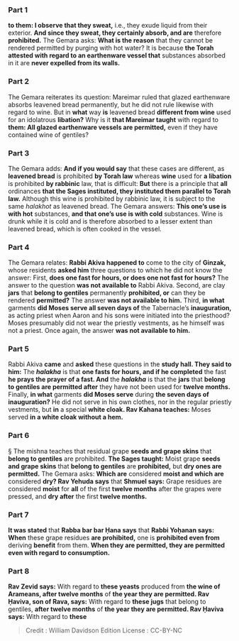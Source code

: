 
### Part 1
<b>to them: I observe that they sweat,</b> i.e., they exude liquid from their exterior. <b>And since they sweat, they certainly absorb, and are</b> therefore <b>prohibited.</b> The Gemara asks: <b>What is the reason</b> that they cannot be rendered permitted by purging with hot water? It is because <b>the Torah attested with regard to an earthenware vessel that</b> substances absorbed in it are <b>never expelled from its walls.</b>

### Part 2
The Gemara reiterates its question: Mareimar ruled that glazed earthenware absorbs leavened bread permanently, but he did not rule likewise with regard to wine. But in <b>what</b> way <b>is</b> leavened bread <b>different from wine</b> used for an idolatrous <b>libation?</b> Why is it <b>that Mareimar taught</b> with regard to <b>them: All glazed earthenware vessels are permitted,</b> even if they have contained wine of gentiles?

### Part 3
The Gemara adds: <b>And if you would say</b> that these cases are different, as <b>leavened bread</b> is prohibited <b>by Torah law</b> whereas <b>wine</b> used for <b>a libation</b> is prohibited <b>by rabbinic</b> law, that is difficult: <b>But</b> there is a principle that <b>all</b> ordinances <b>that the Sages instituted, they instituted them parallel to Torah law.</b> Although this wine is prohibited by rabbinic law, it is subject to the same <i>halakhot</i> as leavened bread. The Gemara answers: <b>This one’s use is with hot</b> substances, <b>and that one’s use is with cold</b> substances. Wine is drunk while it is cold and is therefore absorbed to a lesser extent than leavened bread, which is often cooked in the vessel.

### Part 4
The Gemara relates: <b>Rabbi Akiva happened to</b> come to the city of <b>Ginzak,</b> whose residents <b>asked him</b> three questions to which he did not know the answer: First, <b>does one fast for hours, or does one not fast for hours?</b> The answer to the question <b>was not available to</b> Rabbi Akiva. Second, are clay <b>jars</b> that <b>belong to gentiles</b> permanently <b>prohibited, or</b> can they be rendered <b>permitted?</b> The answer <b>was not available to him.</b> Third, <b>in what</b> garments <b>did Moses serve all seven days of</b> the Tabernacle’s <b>inauguration,</b> as acting priest when Aaron and his sons were initiated into the priesthood? Moses presumably did not wear the priestly vestments, as he himself was not a priest. Once again, the answer <b>was not available to him.</b>

### Part 5
Rabbi Akiva <b>came</b> and <b>asked</b> these questions in the <b>study hall. They said to him:</b> The <b><i>halakha</i></b> is that <b>one fasts for hours, and if he completed</b> the fast <b>he prays the prayer of a fast. And</b> the <b><i>halakha</i></b> is that the <b>jars</b> that <b>belong to gentiles are permitted after</b> they have not been used for <b>twelve months.</b> Finally, <b>in what</b> garments <b>did Moses serve</b> during <b>the seven days of inauguration?</b> He did not serve in his own clothes, nor in the regular priestly vestments, but <b>in</b> a special <b>white cloak. Rav Kahana teaches:</b> Moses served <b>in a white cloak without a hem.</b>

### Part 6
§ The mishna teaches that residual grape <b>seeds and grape skins</b> that <b>belong to gentiles</b> are prohibited. <b>The Sages taught:</b> Moist grape <b>seeds and grape skins</b> that <b>belong to gentiles</b> are <b>prohibited,</b> but <b>dry ones are permitted.</b> The Gemara asks: <b>Which are</b> considered <b>moist and which are</b> considered <b>dry? Rav Yehuda says</b> that <b>Shmuel says:</b> Grape residues are considered <b>moist</b> for <b>all</b> of the first <b>twelve months</b> after the grapes were pressed, and <b>dry after</b> the first <b>twelve months.</b>

### Part 7
<b>It was stated</b> that <b>Rabba bar bar Ḥana says</b> that <b>Rabbi Yoḥanan says: When</b> these grape residues <b>are prohibited,</b> one is <b>prohibited even from</b> deriving <b>benefit</b> from them. <b>When they are permitted, they are permitted even with regard to consumption.</b>

### Part 8
<b>Rav Zevid says:</b> With regard to <b>these yeasts</b> produced from <b>the wine of Arameans, after twelve months</b> of <b>the year they are permitted. Rav Ḥaviva, son of Rava, says:</b> With regard to <b>these jugs</b> that belong to gentiles, <b>after twelve months</b> of <b>the year they are permitted. Rav Ḥaviva says:</b> With regard to <b>these</b>

>Credit : William Davidson Edition
>License : CC-BY-NC